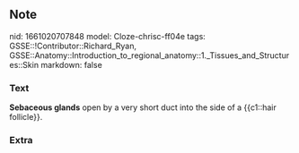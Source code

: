 ## Note
nid: 1661020707848
model: Cloze-chrisc-ff04e
tags: GSSE::!Contributor::Richard_Ryan, GSSE::Anatomy::Introduction_to_regional_anatomy::1._Tissues_and_Structures::Skin
markdown: false

### Text
<div class='toggle'>
  <strong>Sebaceous glands</strong> open by a very short duct into
  the side of a {{c1::hair follicle}}.
</div>

### Extra

